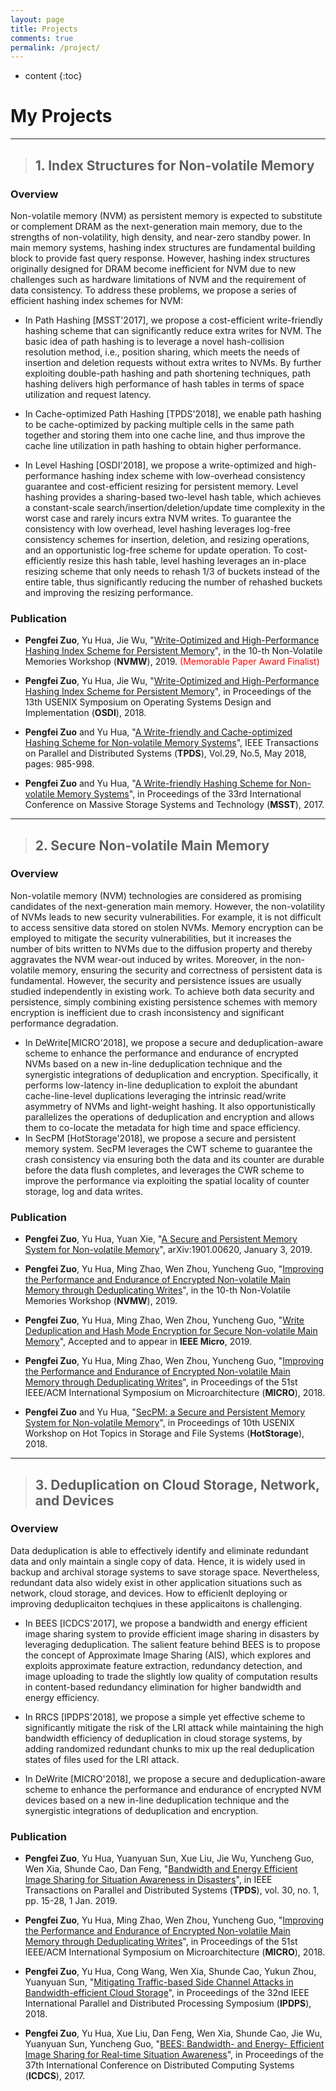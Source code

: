```yaml
---
layout: page
title: Projects
comments: true
permalink: /project/
---
```


* content
{:toc}

# My Projects
---

>## 1. Index Structures for Non-volatile Memory
   
### Overview
   
   Non-volatile memory (NVM) as persistent memory is expected to substitute or complement DRAM as the next-generation main memory, due to the strengths of non-volatility, high density, and near-zero standby power. In main memory systems, hashing index structures are fundamental building block to provide fast query response. However, hashing index structures originally designed for DRAM become inefficient for NVM due to new challenges such as hardware limitations of NVM and the requirement of data consistency. To address these problems, we propose a series of efficient hashing index schemes for NVM:

* In Path Hashing [MSST'2017], we propose a cost-efficient write-friendly hashing scheme that can significantly reduce extra writes for NVM. The basic idea of path hashing is to leverage a novel hash-collision resolution method, i.e., position sharing, which meets the needs of insertion and deletion requests without extra writes to NVMs. By further exploiting double-path hashing and path shortening techniques, path hashing delivers high performance of hash tables in terms of space utilization and request latency.

* In Cache-optimized Path Hashing [TPDS'2018], we enable path hashing to be cache-optimized by packing multiple cells in the same path
together and storing them into one cache line, and thus improve the cache line utilization in path hashing to obtain higher performance.

* In Level Hashing [OSDI'2018], we propose a write-optimized and high-performance hashing index scheme with low-overhead consistency guarantee and cost-efficient resizing for persistent memory. Level hashing provides a sharing-based two-level hash table, which achieves a constant-scale search/insertion/deletion/update time complexity in the worst case and rarely incurs extra NVM writes. To guarantee the consistency with low overhead, level hashing leverages log-free consistency schemes for insertion, deletion, and resizing operations, and an opportunistic log-free scheme for update operation. To cost-efficiently resize this hash table, level hashing leverages an in-place resizing scheme that only needs to rehash 1/3 of buckets instead of the entire table, thus significantly reducing the number of rehashed buckets and improving the resizing performance.

### Publication

* **Pengfei Zuo**, Yu Hua, Jie Wu, "[Write-Optimized and High-Performance Hashing Index Scheme for Persistent Memory](http://nvmw.ucsd.edu/nvmw2019-program/unzip/current/nvmw2019-final16.pdf)", in the 10-th Non-Volatile Memories Workshop (**NVMW**), 2019. <span style="color:red">(Memorable Paper Award Finalist)</span>

* **Pengfei Zuo**, Yu Hua, Jie Wu, "[Write-Optimized and High-Performance Hashing Index Scheme for Persistent Memory](https://csyhua.github.io/csyhua/hua-OSDI2018.pdf)", in Proceedings of the 13th USENIX Symposium on Operating Systems Design and Implementation (**OSDI**), 2018.

* **Pengfei Zuo** and Yu Hua, "[A Write-friendly and Cache-optimized Hashing Scheme for Non-volatile Memory Systems](https://csyhua.github.io/csyhua/hua-tpds2018-nvm.pdf)", IEEE Transactions on Parallel and Distributed Systems (**TPDS**), Vol.29, No.5, May 2018, pages: 985-998.

* **Pengfei Zuo** and Yu Hua, "[A Write-friendly Hashing Scheme for Non-volatile Memory Systems](https://csyhua.github.io/csyhua/hua-MSST2017-NVM.pdf)", in Proceedings of the 33rd International Conference on Massive Storage Systems and Technology (**MSST**), 2017. 

---
>## 2. Secure Non-volatile Main Memory


### Overview
	
Non-volatile memory (NVM) technologies are considered as promising candidates of the next-generation main memory. However, the non-volatility of NVMs leads to new security vulnerabilities. For example, it is not difficult to access sensitive data stored on stolen NVMs. Memory encryption can be employed to mitigate the security vulnerabilities, but it increases the number of bits written to NVMs due to the diffusion property and thereby aggravates the NVM wear-out induced by writes. Moreover, in the non-volatile memory, ensuring the security and correctness of persistent data is fundamental. However, the security and persistence issues are usually studied independently in existing work. To achieve both data security and persistence, simply combining existing persistence schemes with memory encryption is inefficient due to crash inconsistency and significant performance degradation. 

* In DeWrite[MICRO'2018], we propose a secure and deduplication-aware scheme to enhance the performance and endurance of encrypted NVMs based on a new in-line deduplication technique and the synergistic integrations of deduplication and encryption. Specifically, it performs low-latency in-line deduplication to exploit the abundant cache-line-level duplications leveraging the intrinsic read/write asymmetry of NVMs and light-weight hashing. It also opportunistically parallelizes the operations of deduplication and encryption and allows them to co-locate the metadata for high time and space efficiency. 
* In SecPM [HotStorage'2018], we propose a secure and persistent memory system. SecPM leverages the CWT scheme to guarantee the crash consistency via ensuring both the data and its counter are durable before the data flush completes, and leverages the CWR scheme to improve the performance via exploiting the spatial locality of counter storage, log and data writes. 

### Publication

* **Pengfei Zuo**, Yu Hua, Yuan Xie, "[A Secure and Persistent Memory System for Non-volatile Memory](https://arxiv.org/abs/1901.00620)", arXiv:1901.00620, January 3, 2019.

* **Pengfei Zuo**, Yu Hua, Ming Zhao, Wen Zhou, Yuncheng Guo, "[Improving the Performance and Endurance of Encrypted Non-volatile Main Memory through Deduplicating Writes](http://nvmw.ucsd.edu/nvmw2019-program/unzip/current/nvmw2019-final25.pdf)", in the 10-th Non-Volatile Memories Workshop (**NVMW**), 2019.

* **Pengfei Zuo**, Yu Hua, Ming Zhao, Wen Zhou, Yuncheng Guo, "[Write Deduplication and Hash Mode Encryption for Secure Non-volatile Main Memory](https://csyhua.github.io/csyhua/hua-IEEE-micro.pdf)", Accepted and to appear in **IEEE Micro**, 2019.

* **Pengfei Zuo**, Yu Hua, Ming Zhao, Wen Zhou, Yuncheng Guo, "[Improving the Performance and Endurance of Encrypted Non-volatile Main Memory through Deduplicating Writes](https://csyhua.github.io/csyhua/hua-MICRO2018.pdf)", in Proceedings of the 51st IEEE/ACM International Symposium on Microarchitecture (**MICRO**), 2018.

* **Pengfei Zuo** and Yu Hua, "[SecPM: a Secure and Persistent Memory System for Non-volatile Memory](https://csyhua.github.io/csyhua/hua-hotstorage2018.pdf)", in Proceedings of 10th USENIX Workshop on Hot Topics in Storage and File Systems (**HotStorage**), 2018.

---
>## 3. Deduplication on Cloud Storage, Network, and Devices

### Overview

Data deduplication is able to effectively identify and eliminate redundant data and only maintain a single copy of data. Hence, it is widely used in backup and archival storage systems to save storage space. Nevertheless, redundant data also widely exist in other application situations such as network, cloud storage, and devices. How to efficienlt deploying or improving deduplicaiton techqiues in these applicaitons is challenging.   
* In BEES [ICDCS'2017], we propose a bandwidth and energy efficient image sharing system to provide efficient image sharing in disasters by leveraging deduplication. The salient feature behind BEES is to propose the concept of Approximate Image Sharing (AIS), which explores and exploits approximate feature extraction, redundancy detection, and image uploading to trade the slightly low quality of computation results in content-based redundancy elimination for higher bandwidth and energy efficiency.

* In RRCS [IPDPS'2018], we propose a simple yet effective scheme to significantly mitigate the risk of the LRI attack while maintaining the high bandwidth efficiency of deduplication in cloud storage systems, by adding randomized redundant chunks to mix up the real deduplication states of files used for the LRI attack.

* In DeWrite [MICRO'2018], we propose a secure and deduplication-aware scheme to enhance the performance and endurance of encrypted NVM devices based on a new in-line deduplication technique and the synergistic integrations of deduplication and encryption.  


### Publication

*  **Pengfei Zuo**, Yu Hua, Yuanyuan Sun, Xue Liu, Jie Wu, Yuncheng Guo, Wen Xia, Shunde Cao, Dan Feng, "[Bandwidth and Energy Efficient Image Sharing for Situation Awareness in Disasters](https://csyhua.github.io/csyhua/hua-tpds2018-bandwidth.pdf)", in IEEE Transactions on Parallel and Distributed Systems (**TPDS**), vol. 30, no. 1, pp. 15-28, 1 Jan. 2019.

* **Pengfei Zuo**, Yu Hua, Ming Zhao, Wen Zhou, Yuncheng Guo, "[Improving the Performance and Endurance of Encrypted Non-volatile Main Memory through Deduplicating Writes](https://csyhua.github.io/csyhua/hua-MICRO2018.pdf)", in Proceedings of the 51st IEEE/ACM International Symposium on Microarchitecture (**MICRO**), 2018.

* **Pengfei Zuo**, Yu Hua, Cong Wang, Wen Xia, Shunde Cao, Yukun Zhou, Yuanyuan Sun, "[Mitigating Traffic-based Side Channel Attacks in Bandwidth-efficient Cloud Storage](https://csyhua.github.io/csyhua/hua-ipdps2018.pdf)", in Proceedings of the 32nd IEEE International Parallel and Distributed Processing Symposium (**IPDPS**), 2018.

* **Pengfei Zuo**, Yu Hua, Xue Liu, Dan Feng, Wen Xia, Shunde Cao, Jie Wu, Yuanyuan Sun, Yuncheng Guo, "[BEES: Bandwidth- and Energy- Efficient Image Sharing for Real-time Situation Awareness](https://csyhua.github.io/csyhua/hua-ICDCS2017.pdf)", in Proceedings of the 37th International Conference on Distributed Computing Systems (**ICDCS**), 2017.